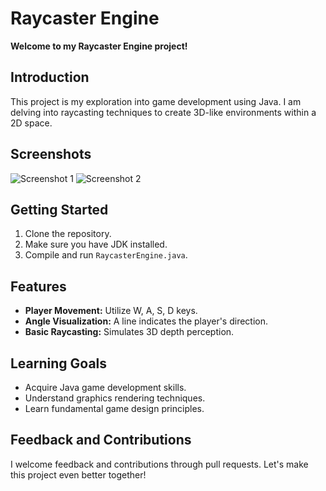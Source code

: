 # Raycaster Engine

**Welcome to my Raycaster Engine project!**

## Introduction

This project is my exploration into game development using Java. I am delving into raycasting techniques to create 3D-like environments within a 2D space.

## Screenshots

![Screenshot 1](Screenshots/screenshot1.png)
![Screenshot 2](Screenshots/screenshot2.png)

## Getting Started

1. Clone the repository.
2. Make sure you have JDK installed.
3. Compile and run `RaycasterEngine.java`.

## Features

- **Player Movement:** Utilize W, A, S, D keys.
- **Angle Visualization:** A line indicates the player's direction.
- **Basic Raycasting:** Simulates 3D depth perception.

## Learning Goals

- Acquire Java game development skills.
- Understand graphics rendering techniques.
- Learn fundamental game design principles.

## Feedback and Contributions

I welcome feedback and contributions through pull requests. Let's make this project even better together!
